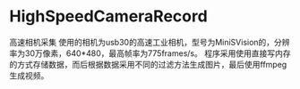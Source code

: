 # HighSpeedCameraRecord
高速相机采集
使用的相机为usb30的高速工业相机，型号为MiniSVision的，分辨率为30万像素，640*480，最高帧率为775frames/s。
程序采用使用直接写内存的方式存储数据，而后根据数据采用不同的过滤方法生成图片，最后使用ffmpeg生成视频。
